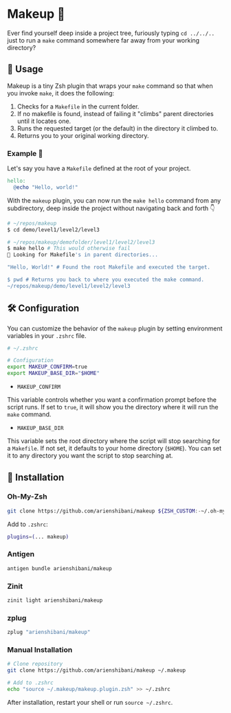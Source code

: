 # Makeup 💄

Ever find yourself deep inside a project tree, furiously typing `cd ../../..` just to run a `make` command somewhere far away from your working directory?

## 💅 Usage

Makeup is a tiny Zsh plugin that wraps your `make` command so that when you invoke `make`, it does the following:

1. Checks for a `Makefile` in the current folder.
2. If no makefile is found, instead of failing it "climbs" parent directories until it locates one.
3. Runs the requested target (or the default) in the directory it climbed to.
4. Returns you to your original working directory.

### Example 🔎

Let's say you have a `Makefile` defined at the root of your project.

```makefile
hello:
  @echo "Hello, world!"
```

With the `makeup` plugin, you can now run the `make hello` command from any subdirectory, deep inside the project without navigating back and forth 👇

```bash
# ~/repos/makeup
$ cd demo/level1/level2/level3

# ~/repos/makeup/demofolder/level1/level2/level3
$ make hello # This would otherwise fail
💄 Looking for Makefile's in parent directories...

"Hello, World!" # Found the root Makefile and executed the target.

$ pwd # Returns you back to where you executed the make command.
~/repos/makeup/demo/level1/level2/level3
```

## 🛠️ Configuration

You can customize the behavior of the `makeup` plugin by setting environment variables in your `.zshrc` file.

```sh
# ~/.zshrc

# Configuration
export MAKEUP_CONFIRM=true
export MAKEUP_BASE_DIR="$HOME"

```

* `MAKEUP_CONFIRM`

This variable controls whether you want a confirmation prompt before the script runs. If set to `true`, it will show you the directory where it will run the `make` command.

* `MAKEUP_BASE_DIR`

This variable sets the root directory where the script will stop searching for a `Makefile`. If not set, it defaults to your home directory (`$HOME`). You can set it to any directory you want the script to stop searching at.


## 🔧 Installation

### Oh-My-Zsh

```bash
git clone https://github.com/arienshibani/makeup ${ZSH_CUSTOM:-~/.oh-my-zsh/custom}/plugins/makeup
```

Add to `.zshrc`:
```bash
plugins=(... makeup)
```

### Antigen

```bash
antigen bundle arienshibani/makeup
```

### Zinit

```bash
zinit light arienshibani/makeup
```

### zplug

```bash
zplug "arienshibani/makeup"
```

### Manual Installation

```bash
# Clone repository
git clone https://github.com/arienshibani/makeup ~/.makeup

# Add to .zshrc
echo "source ~/.makeup/makeup.plugin.zsh" >> ~/.zshrc
```

After installation, restart your shell or run `source ~/.zshrc`.
